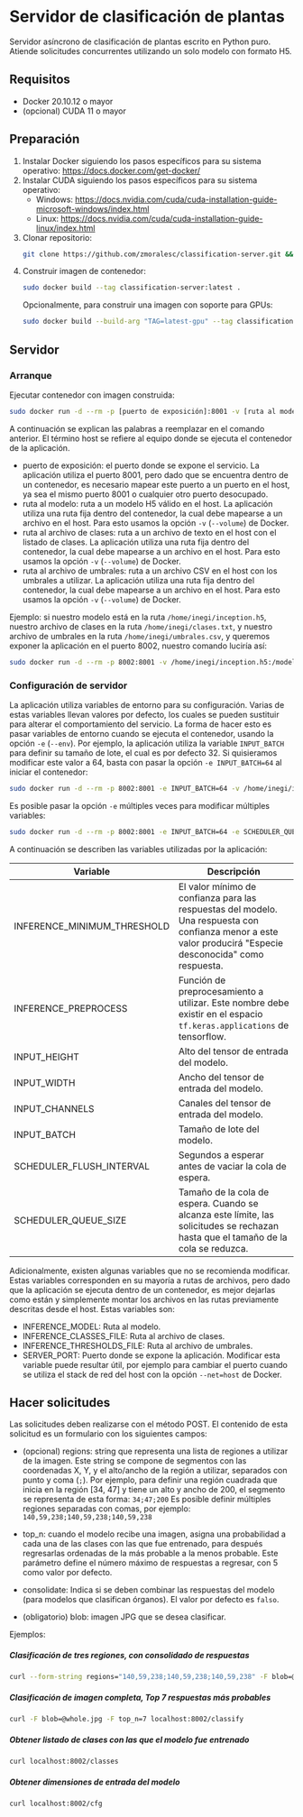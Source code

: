 # Servidor de clasificación de plantas #

Servidor asíncrono de clasificación de plantas escrito en Python puro. Atiende solicitudes concurrentes utilizando un solo modelo con formato H5.

## Requisitos ##

- Docker 20.10.12 o mayor
- (opcional) CUDA 11 o mayor

## Preparación ##

1. Instalar Docker siguiendo los pasos específicos para su sistema operativo: https://docs.docker.com/get-docker/
2. Instalar CUDA siguiendo los pasos específicos para su sistema operativo:
   - Windows: https://docs.nvidia.com/cuda/cuda-installation-guide-microsoft-windows/index.html
   - Linux: https://docs.nvidia.com/cuda/cuda-installation-guide-linux/index.html
3. Clonar repositorio:
    ```bash
    git clone https://github.com/zmoralesc/classification-server.git && cd classification-server
    ```
4. Construir imagen de contenedor:
    ```bash
    sudo docker build --tag classification-server:latest .
    ```
    Opcionalmente, para construir una imagen con soporte para GPUs:
    ```bash
    sudo docker build --build-arg "TAG=latest-gpu" --tag classification-server:latest-gpu .
    ```

## Servidor ##

### Arranque ###

Ejecutar contenedor con imagen construida:
```bash
sudo docker run -d --rm -p [puerto de exposición]:8001 -v [ruta al modelo]:/model.h5 -v [ruta al archivo de clases]:/classes.txt -v [ruta al archivo de umbrales]:/thresholds.csv classification-server
```

A continuación se explican las palabras a reemplazar en el comando anterior. El término host se refiere al equipo donde se ejecuta el contenedor de la aplicación.

- puerto de exposición: el puerto donde se expone el servicio. La aplicación utiliza el puerto 8001, pero dado que se encuentra dentro de un contenedor, es necesario mapear este puerto a un puerto en el host, ya sea el mismo puerto 8001 o cualquier otro puerto desocupado.
- ruta al modelo: ruta a un modelo H5 válido en el host. La aplicación utiliza una ruta fija dentro del contenedor, la cual debe mapearse a un archivo en el host. Para esto usamos la opción ```-v``` (```--volume```) de Docker.
- ruta al archivo de clases: ruta a un archivo de texto en el host con el listado de clases. La aplicación utiliza una ruta fija dentro del contenedor, la cual debe mapearse a un archivo en el host.  Para esto usamos la opción ```-v``` (```--volume```) de Docker.
- ruta al archivo de umbrales: ruta a un archivo CSV en el host con los umbrales a utilizar. La aplicación utiliza una ruta fija dentro del contenedor, la cual debe mapearse a un archivo en el host.  Para esto usamos la opción ```-v``` (```--volume```) de Docker.

Ejemplo: si nuestro modelo está en la ruta ```/home/inegi/inception.h5```, nuestro archivo de clases en la ruta ```/home/inegi/clases.txt```, y nuestro archivo de umbrales en la ruta ```/home/inegi/umbrales.csv```, y queremos exponer la aplicación en el puerto 8002, nuestro comando luciría así:

```bash
sudo docker run -d --rm -p 8002:8001 -v /home/inegi/inception.h5:/model.h5 -v /home/inegi/clases.txt:/classes.txt -v /home/inegi/umbrales.csv:/thresholds.csv classification-server
```

### Configuración de servidor ###

La aplicación utiliza variables de entorno para su configuración. Varias de estas variables llevan valores por defecto, los cuales se pueden sustituir para alterar el comportamiento del servicio. La forma de hacer esto es pasar variables de entorno cuando se ejecuta el contenedor, usando la opción ```-e``` (```--env```). Por ejemplo, la aplicación utiliza la variable ```INPUT_BATCH``` para definir su tamaño de lote, el cual es por defecto 32. Si quisieramos modificar este valor a 64, basta con pasar la opción ```-e INPUT_BATCH=64``` al iniciar el contenedor:

```bash
sudo docker run -d --rm -p 8002:8001 -e INPUT_BATCH=64 -v /home/inegi/inception.h5:/model.h5 -v /home/inegi/clases.txt:/classes.txt -v /home/inegi/umbrales.csv:/thresholds.csv classification-server
```

Es posible pasar la opción ```-e``` múltiples veces para modificar múltiples variables:

```bash
sudo docker run -d --rm -p 8002:8001 -e INPUT_BATCH=64 -e SCHEDULER_QUEUE_SIZE=64 -e INPUT_HEIGHT=224 -e INPUT_WIDTH=224 -v /home/inegi/inception.h5:/model.h5 -v /home/inegi/clases.txt:/classes.txt -v /home/inegi/umbrales.csv:/thresholds.csv classification-server
```

A continuación se describen las variables utilizadas por la aplicación:

| Variable                    | Descripción                                                                                                                                                 |
| --------------------------- | ----------------------------------------------------------------------------------------------------------------------------------------------------------- |
| INFERENCE_MINIMUM_THRESHOLD | El valor mínimo de confianza para las respuestas del modelo. Una respuesta con confianza menor a este valor producirá "Especie desconocida" como respuesta. |
| INFERENCE_PREPROCESS        | Función de preprocesamiento a utilizar. Este nombre debe existir en el espacio ```tf.keras.applications``` de tensorflow.                                   |
| INPUT_HEIGHT                | Alto del tensor de entrada del modelo.                                                                                                                      |
| INPUT_WIDTH                 | Ancho del tensor de entrada del modelo.                                                                                                                     |
| INPUT_CHANNELS              | Canales del tensor de entrada del modelo.                                                                                                                   |
| INPUT_BATCH                 | Tamaño de lote del modelo.                                                                                                                                  |
| SCHEDULER_FLUSH_INTERVAL    | Segundos a esperar antes de vaciar la cola de espera.                                                                                                       |
| SCHEDULER_QUEUE_SIZE        | Tamaño de la cola de espera. Cuando se alcanza este límite, las solicitudes se rechazan hasta que el tamaño de la cola se reduzca.                          |

Adicionalmente, existen algunas variables que no se recomienda modificar. Estas variables corresponden en su mayoría a rutas de archivos, pero dado que la aplicación se ejecuta dentro de un contenedor, es mejor dejarlas como están y simplemente montar los archivos en las rutas previamente descritas desde el host. Estas variables son:

- INFERENCE_MODEL: Ruta al modelo.
- INFERENCE_CLASSES_FILE: Ruta al archivo de clases.
- INFERENCE_THRESHOLDS_FILE: Ruta al archivo de umbrales.
- SERVER_PORT: Puerto donde se expone la aplicación. Modificar esta variable puede resultar útil, por ejemplo para cambiar el puerto cuando se utiliza el stack de red del host con la opción ```--net=host``` de Docker.

## Hacer solicitudes ##

Las solicitudes deben realizarse con el método POST. El contenido de esta solicitud es un formulario con los siguientes campos:

- (opcional) regions: string que representa una lista de regiones a utilizar de la imagen. Este string se compone de segmentos con las coordenadas X, Y, y el alto/ancho de la región a utilizar, separados con punto y coma (```;```). Por ejemplo, para definir una región cuadrada que inicia en la región [34, 47] y tiene un alto y ancho de 200, el segmento se representa de esta forma: ```34;47;200```
Es posible definir múltiples regiones separadas con comas, por ejemplo: ```140,59,238;140,59,238;140,59,238```

- top_n: cuando el modelo recibe una imagen, asigna una probabilidad a cada una de las clases con las que fue entrenado, para después regresarlas ordenadas de la más probable a la menos probable. Este parámetro define el número máximo de respuestas a regresar, con 5 como valor por defecto.
- consolidate: Indica si se deben combinar las respuestas del modelo (para modelos que clasifican órganos). El valor por defecto es ```falso```.
- (obligatorio) blob: imagen JPG que se desea clasificar.

Ejemplos:

##### Clasificación de tres regiones, con consolidado de respuestas #####
```bash
curl --form-string regions="140,59,238;140,59,238;140,59,238" -F blob=@whole.jpg -F consolidate=1 localhost:8002/classify
```

##### Clasificación de imagen completa, Top 7 respuestas más probables #####
```bash
curl -F blob=@whole.jpg -F top_n=7 localhost:8002/classify
```

##### Obtener listado de clases con las que el modelo fue entrenado #####
```bash
curl localhost:8002/classes
```

##### Obtener dimensiones de entrada del modelo #####
```bash
curl localhost:8002/cfg
```